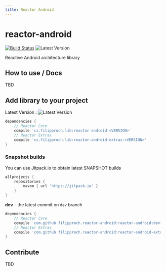 ```yaml
---
title: Reactor Android
---
```


# reactor-android

[![Build Status](https://travis-ci.org/filipproch/reactor-android.svg?branch=master)](https://travis-ci.org/filipproch/reactor-android)
![Latest Version](https://api.bintray.com/packages/filipproch/maven/reactor-android/images/download.svg)

Reactive Android architecture library

## How to use / Docs

TBD

## Add library to your project

Latest Version : ![Latest Version](https://api.bintray.com/packages/filipproch/maven/reactor-android/images/download.svg)

```groovy
dependencies {
    // Reactor Core
    compile 'cz.filipproch.lib:reactor-android:<VERSION>'
    // Reactor Extras
    compile 'cz.filipproch.lib:reactor-android-extras:<VERSION>'
}
```

### Snapshot builds

You can use Jitpack.io to obtain latest SNAPSHOT builds

```groovy
allprojects {
    repositories {
        maven { url 'https://jitpack.io' }
    }
}
```

**dev** - the latest commit on `dev` branch

```groovy
dependencies {
    // Reactor Core
    compile 'com.github.filipproch.reactor-android:reactor-android:dev-SNAPSHOT'
    // Reactor Extras
    compile 'com.github.filipproch.reactor-android:reactor-android-extras:dev-SNAPSHOT'
}
```

## Contribute

TBD